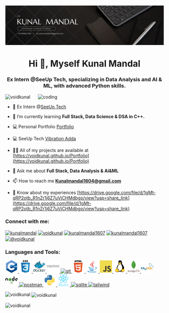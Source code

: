 ![logo](https://github.com/voidkunal/voidkunal/blob/main/Github.png)
<h1 align="center">Hi 👋, Myself Kunal Mandal</h1>
<h3 align="center"> Ex Intern @SeeUp Tech, specializing in Data Analysis and AI & ML, with advanced Python skills.</h3>
<img align="right" alt="coding" width="400" src="https://i.giphy.com/media/v1.Y2lkPTc5MGI3NjExb3RzaWp3cWl3c3VxMXZ3eWEzajAwanlscXduZmFwcHVnOWJ6Y3JzYiZlcD12MV9pbnRlcm5hbF9naWZfYnlfaWQmY3Q9Zw/qgQUggAC3Pfv687qPC/giphy.gif"> 

<p align="left"> <img src="https://komarev.com/ghpvc/?username=voidkunal&label=Profile%20views&color=0e75b6&style=flat" alt="voidkunal" /> </p>

- 🔭  Ex Intern  @[SeeUp Tech](https://seeup.tech)

- 🌱 I’m currently learning **Full Stack, Data Science & DSA in C++.**

- 💻 Personal Portfolio [Portfolio](https://voidkunal.github.io/Portfolio)

- 💻 SeeUp Tech [Vibration Adda](https://realrock.in)

- 👨‍💻 All of my projects are available at [https://voidkunal.github.io/Portfolio](https://voidkunal.github.io/Portfolio)

- 💬 Ask me about **Full Stack, Data Analysis & Ai&ML**

- 📫 How to reach me **Kunalmandal1604@gmail.com**

- 📄 Know about my experiences [https://drive.google.com/file/d/1gMt-qRP2otb_R1nZr1j6Z7uVjCHMdbgo/view?usp=share_link](https://drive.google.com/file/d/1gMt-qRP2otb_R1nZr1j6Z7uVjCHMdbgo/view?usp=share_link)

<h3 align="left">Connect with me:</h3>
<p align="left">
<a href="https://twitter.com/kunalmandal" target="blank"><img align="center" src="https://raw.githubusercontent.com/rahuldkjain/github-profile-readme-generator/master/src/images/icons/Social/twitter.svg" alt="kunalmandal" height="30" width="40" /></a>
<a href="https://linkedin.com/in/voidkunal" target="blank"><img align="center" src="https://raw.githubusercontent.com/rahuldkjain/github-profile-readme-generator/master/src/images/icons/Social/linked-in-alt.svg" alt="voidkunal" height="30" width="40" /></a>
<a href="https://fb.com/kunalmandal1607" target="blank"><img align="center" src="https://raw.githubusercontent.com/rahuldkjain/github-profile-readme-generator/master/src/images/icons/Social/facebook.svg" alt="kunalmandal1607" height="30" width="40" /></a>
<a href="https://instagram.com/kunalmandal1607" target="blank"><img align="center" src="https://raw.githubusercontent.com/rahuldkjain/github-profile-readme-generator/master/src/images/icons/Social/instagram.svg" alt="kunalmandal1607" height="30" width="40" /></a>
<a href="https://www.youtube.com/@Voidkunal" target="blank"><img align="center" src="https://raw.githubusercontent.com/rahuldkjain/github-profile-readme-generator/master/src/images/icons/Social/youtube.svg" alt="@voidkunal" height="30" width="40" /></a>
</p>

<h3 align="left">Languages and Tools:</h3>
<p align="left">
  <a href="https://www.w3schools.com/cpp/" target="_blank" rel="noreferrer">
    <img src="https://raw.githubusercontent.com/devicons/devicon/master/icons/cplusplus/cplusplus-original.svg" alt="cplusplus" width="40" height="40"/>
  </a>
  <a href="https://www.w3schools.com/css/" target="_blank" rel="noreferrer">
    <img src="https://raw.githubusercontent.com/devicons/devicon/master/icons/css3/css3-original-wordmark.svg" alt="css3" width="40" height="40"/>
  </a>
  
  <a href="https://www.docker.com/" target="_blank" rel="noreferrer">
    <img src="https://raw.githubusercontent.com/devicons/devicon/master/icons/docker/docker-original-wordmark.svg" alt="docker" width="40" height="40"/>
  </a>
  <a href="https://expressjs.com" target="_blank" rel="noreferrer">
    <img src="https://raw.githubusercontent.com/devicons/devicon/master/icons/express/express-original-wordmark.svg" alt="express" width="40" height="40"/>
  </a>
  <a href="https://git-scm.com/" target="_blank" rel="noreferrer">
    <img src="https://www.vectorlogo.zone/logos/git-scm/git-scm-icon.svg" alt="git" width="40" height="40"/>
  </a>
  <a href="https://www.w3.org/html/" target="_blank" rel="noreferrer">
    <img src="https://raw.githubusercontent.com/devicons/devicon/master/icons/html5/html5-original-wordmark.svg" alt="html5" width="40" height="40"/>
  </a>
  <a href="https://www.java.com" target="_blank" rel="noreferrer">
    <img src="https://raw.githubusercontent.com/devicons/devicon/master/icons/java/java-original.svg" alt="java" width="40" height="40"/>
  </a>
  <a href="https://developer.mozilla.org/en-US/docs/Web/JavaScript" target="_blank" rel="noreferrer">
    <img src="https://raw.githubusercontent.com/devicons/devicon/master/icons/javascript/javascript-original.svg" alt="javascript" width="40" height="40"/>
  </a>
  <a href="https://www.linux.org/" target="_blank" rel="noreferrer">
    <img src="https://raw.githubusercontent.com/devicons/devicon/master/icons/linux/linux-original.svg" alt="linux" width="40" height="40"/>
  </a>
  <a href="https://www.mongodb.com/" target="_blank" rel="noreferrer">
    <img src="https://raw.githubusercontent.com/devicons/devicon/master/icons/mongodb/mongodb-original-wordmark.svg" alt="mongodb" width="40" height="40"/>
  </a>
  <a href="https://www.mysql.com/" target="_blank" rel="noreferrer">
    <img src="https://raw.githubusercontent.com/devicons/devicon/master/icons/mysql/mysql-original-wordmark.svg" alt="mysql" width="40" height="40"/>
  </a>
  
  <a href="https://nodejs.org" target="_blank" rel="noreferrer">
    <img src="https://raw.githubusercontent.com/devicons/devicon/master/icons/nodejs/nodejs-original-wordmark.svg" alt="nodejs" width="40" height="40"/>
  </a>
  <a href="https://postman.com" target="_blank" rel="noreferrer">
    <img src="https://www.vectorlogo.zone/logos/getpostman/getpostman-icon.svg" alt="postman" width="40" height="40"/>
  </a>
  <a href="https://www.python.org" target="_blank" rel="noreferrer">
    <img src="https://raw.githubusercontent.com/devicons/devicon/master/icons/python/python-original.svg" alt="python" width="40" height="40"/>
  </a>
  <a href="https://reactjs.org/" target="_blank" rel="noreferrer">
    <img src="https://raw.githubusercontent.com/devicons/devicon/master/icons/react/react-original-wordmark.svg" alt="react" width="40" height="40"/>
  </a>
  <a href="https://www.sqlite.org/" target="_blank" rel="noreferrer">
    <img src="https://www.vectorlogo.zone/logos/sqlite/sqlite-icon.svg" alt="sqlite" width="40" height="40"/>
  </a>
  <a href="https://tailwindcss.com/" target="_blank" rel="noreferrer">
    <img src="https://www.vectorlogo.zone/logos/tailwindcss/tailwindcss-icon.svg" alt="tailwind" width="40" height="40"/>
  </a>
</p>


<p><img align="left" src="https://github-readme-stats.vercel.app/api/top-langs?username=voidkunal&show_icons=true&locale=en&layout=compact" alt="voidkunal" /></p>

<p>&nbsp;<img align="center" src="https://github-readme-stats.vercel.app/api?username=voidkunal&show_icons=true&locale=en" alt="voidkunal" /></p>

<p><img align="center" src="https://github-readme-streak-stats.herokuapp.com/?user=voidkunal&" alt="voidkunal" /></p>
